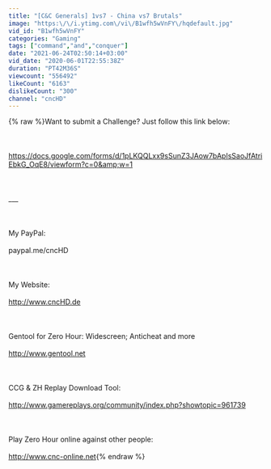 ```yaml
---
title: "[C&C Generals] 1vs7 - China vs7 Brutals"
image: "https:\/\/i.ytimg.com\/vi\/B1wfh5wVnFY\/hqdefault.jpg"
vid_id: "B1wfh5wVnFY"
categories: "Gaming"
tags: ["command","and","conquer"]
date: "2021-06-24T02:50:14+03:00"
vid_date: "2020-06-01T22:55:38Z"
duration: "PT42M36S"
viewcount: "556492"
likeCount: "6163"
dislikeCount: "300"
channel: "cncHD"
---
```

{% raw %}Want to submit a Challenge? Just follow this link below:<br /><br /><br /><br /><a rel="nofollow" target="blank" href="https://docs.google.com/forms/d/1pLKQQLxx9sSunZ3JAow7bApIsSaoJfAtriEbkG_OqE8/viewform?c=0&amp;w=1">https://docs.google.com/forms/d/1pLKQQLxx9sSunZ3JAow7bApIsSaoJfAtriEbkG_OqE8/viewform?c=0&amp;w=1</a><br /><br /><br /><br />___<br /><br /><br /><br />My PayPal:<br /><br />paypal.me/cncHD<br /><br /><br /><br />My Website:<br /><br /><a rel="nofollow" target="blank" href="http://www.cncHD.de">http://www.cncHD.de</a><br /><br /><br /><br />Gentool for Zero Hour: Widescreen; Anticheat and more<br /><br /><a rel="nofollow" target="blank" href="http://www.gentool.net">http://www.gentool.net</a><br /><br /><br /><br />CCG &amp; ZH Replay Download Tool:<br /><br /><a rel="nofollow" target="blank" href="http://www.gamereplays.org/community/index.php?showtopic=961739">http://www.gamereplays.org/community/index.php?showtopic=961739</a><br /><br /><br /><br />Play Zero Hour online against other people:<br /><br /><a rel="nofollow" target="blank" href="http://www.cnc-online.net">http://www.cnc-online.net</a>{% endraw %}

